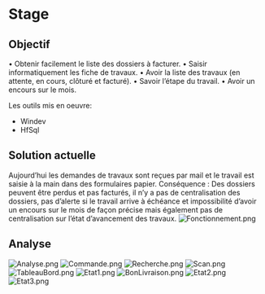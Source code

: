 # Stage

## Objectif

•	Obtenir facilement le liste des dossiers à facturer.
•	Saisir informatiquement les fiche de travaux.
•	Avoir la liste des travaux (en attente, en cours, clôturé et facturé).
•	Savoir l’étape du travail.
•	Avoir un encours sur le mois.

Les outils mis en oeuvre:
* Windev
* HfSql

## Solution actuelle
Aujourd’hui les demandes de travaux sont reçues par mail et le travail est saisie à la main dans des formulaires papier.
Conséquence : 
Des dossiers peuvent être perdus et pas facturés, il n’y a pas de centralisation des dossiers, pas d’alerte si le travail arrive à échéance et impossibilité d’avoir un encours sur le mois de façon précise mais également pas de centralisation sur l’état d’avancement des travaux.
![Fonctionnement.png](http://image.noelshack.com/fichiers/2019/14/6/1554564361-image-13.jpg)
## Analyse ##
![Analyse.png](http://image.noelshack.com/fichiers/2019/13/6/1553958154-analyse.png)
![Commande.png](http://image.noelshack.com/fichiers/2019/13/6/1553958159-capture.png)
![Recherche.png](http://image.noelshack.com/fichiers/2019/13/6/1553958167-capture2.png)
![Scan.png](http://image.noelshack.com/fichiers/2019/13/6/1553958171-capture10.png)
![TableauBord.png](http://image.noelshack.com/fichiers/2019/13/6/1553958174-capture20.png)
![Etat1.png](http://image.noelshack.com/fichiers/2019/13/6/1553958352-capture50.png)
![BonLivraison.png](http://image.noelshack.com/fichiers/2019/13/6/1553958359-capture52.png)
![Etat2.png](http://image.noelshack.com/fichiers/2019/13/6/1553958365-capture60.png)
![Etat3.png](http://image.noelshack.com/fichiers/2019/13/6/1553958370-capture65.png)





